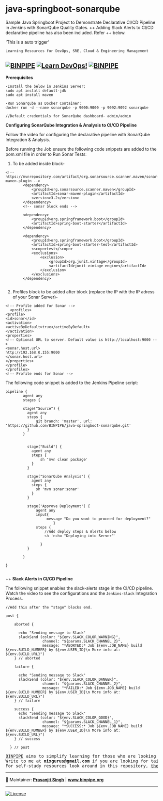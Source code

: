 # java-springboot-sonarqube
Sample Java Springboot Project to Demonstrate Declarative CI/CD Pipeline in Jenkins with SonarQube Quality Gates. 
++ Adding Slack Alerts to CI/CD declarative pipeline has also been included. Refer ++ below.
 


'This is a auto trigger'

`Learning Resources for DevOps, SRE, Cloud & Engineering Management`

[![BINPIPE](https://img.shields.io/badge/BINPIPE-YouTube-red)](https://www.youtube.com/channel/UCPTgt4Wo0MAnuzNEEZlk90A)
[![Learn DevOps!](https://img.shields.io/badge/BINPIPE-Learn--DevOps-orange)](https://github.com/BINPIPE/resources/blob/master/devops-lesson-plans.md)
[![BINPIPE](https://img.shields.io/badge/Live--Classroom-blue)](https://forms.gle/tDJxDyj2nJyfsgsk7)
---

**Prerequisites**
```
-Install the below in Jenkins Server:
sudo apt install default-jdk
sudo apt install maven

-Run Sonarqube as Docker Container:
docker run -d --name sonarqube -p 9000:9000 -p 9092:9092 sonarqube

//Default credentials for SonarQube dashboard- admin/admin
```

**Configuring SonarQube Integration & Analysis to CI/CD Pipeline**

Follow the video for configuring the declarative pipeline with SonarQube Integration & Analysis.


Before running the Job ensure the following code snippets are added to the pom.xml file in order to Run Sonar Tests:

1. To be added inside <dependencies> block-


```
<!-- https://mvnrepository.com/artifact/org.sonarsource.scanner.maven/sonar-maven-plugin -->
		<dependency>
			<groupId>org.sonarsource.scanner.maven</groupId>
			<artifactId>sonar-maven-plugin</artifactId>
			<version>3.2</version>
		</dependency>
		<!-- sonar block ends -->
		
		<dependency>
			<groupId>org.springframework.boot</groupId>
			<artifactId>spring-boot-starter</artifactId>
		</dependency>

		<dependency>
			<groupId>org.springframework.boot</groupId>
			<artifactId>spring-boot-starter-test</artifactId>
			<scope>test</scope>
			<exclusions>
				<exclusion>
					<groupId>org.junit.vintage</groupId>
					<artifactId>junit-vintage-engine</artifactId>
				</exclusion>
			</exclusions>
		</dependency>
                
  ```
  2. Profiles block to be added after </dependencies> block (replace the IP with the IP adress of your Sonar Server)-
  
  ```
  <!-- Profile added for Sonar -->
	<profiles>
<profile>
<id>sonar</id>
<activation>
<activeByDefault>true</activeByDefault>
</activation>
<properties>
<!-- Optional URL to server. Default value is http://localhost:9000 -->
<sonar.host.url>
http://192.168.0.155:9000
</sonar.host.url>
</properties>
</profile>
</profiles>
<!-- Profile ends for Sonar -->
  ```
  
  


The following code snippet is added to the Jenkins Pipeline script:


```
pipeline {
        agent any
        stages {

        stage("Source") {
          agent any
          steps {
              git branch: 'master', url: 'https://github.com/BINPIPE/java-springboot-sonarqube.git'
          }
        }

        
          stage("Build") {
            agent any
            steps {
                sh 'mvn clean package'
            }
          }

          stage("SonarQube Analysis") {
            agent any  
            steps {
              sh 'mvn sonar:sonar'
            }
          }

          stage('Approve Deployment') {
              agent any
              input{
                   message "Do you want to proceed for deployment?"
                      }
              steps {
                  //Add deploy steps & Alerts below
                  sh 'echo "Deploying into Server"' 

                }
          } 
          
        }
        
}


```





++ **Slack Alerts in CI/CD Pipeline**

The following snippet enables the slack-alerts stage in the CI/CD pipeline. 
Watch the video to see the configurations and the `Jenkins-Slack` Integration Process.

```
//Add this after the "stage" blocks end.

post {

    aborted {

      echo "Sending message to Slack"
      slackSend (color: "${env.SLACK_COLOR_WARNING}",
                 channel: "${params.SLACK_CHANNEL_2}",
                 message: "*ABORTED:* Job ${env.JOB_NAME} build ${env.BUILD_NUMBER} by ${env.USER_ID}\n More info at: ${env.BUILD_URL}")
    } // aborted

    failure {

      echo "Sending message to Slack"
      slackSend (color: "${env.SLACK_COLOR_DANGER}",
                 channel: "${params.SLACK_CHANNEL_2}",
                 message: "*FAILED:* Job ${env.JOB_NAME} build ${env.BUILD_NUMBER} by ${env.USER_ID}\n More info at: ${env.BUILD_URL}")
    } // failure

    success {
      echo "Sending message to Slack"
      slackSend (color: "${env.SLACK_COLOR_GOOD}",
                 channel: "${params.SLACK_CHANNEL_1}",
                 message: "*SUCCESS:* Job ${env.JOB_NAME} build ${env.BUILD_NUMBER} by ${env.USER_ID}\n More info at: ${env.BUILD_URL}")
    } // success

  } // post

```


<pre>
<a href="https://www.binpipe.org">BINPIPE</a> aims to simplify learning for those who are looking to make a foothold in the industry.
Write to me at <b>nixgurus@gmail.com</b> if you are looking for tailor-made training sessions.
For self-study resources look around in this repository, <a href="https://www.binpipe.org/">the Binpipe Blog</a> and <a href="https://www.youtube.com/channel/UCPTgt4Wo0MAnuzNEEZlk90A">Youtube Channel</a>.
</pre>

___
:ledger: Maintainer: **[Prasanjit Singh](https://www.linkedin.com/in/prasanjit-singh)** | **www.binpipe.org**
___

[![License](https://img.shields.io/badge/License-Apache%202.0-blue.svg)](https://opensource.org/licenses/Apache-2.0)

